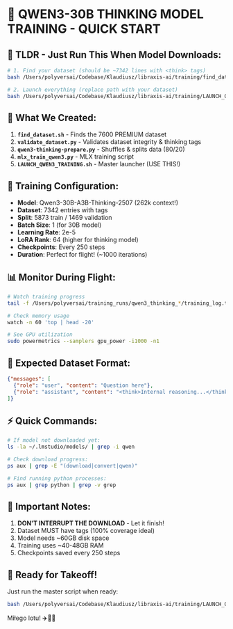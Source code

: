 # 🚀 QWEN3-30B THINKING MODEL TRAINING - QUICK START

## 🎯 TLDR - Just Run This When Model Downloads:

```bash
# 1. Find your dataset (should be ~7342 lines with <think> tags)
bash /Users/polyversai/Codebase/Klaudiusz/libraxis-ai/training/find_dataset.sh

# 2. Launch everything (replace path with your dataset)
bash /Users/polyversai/Codebase/Klaudiusz/libraxis-ai/training/LAUNCH_QWEN3_TRAINING.sh /path/to/your/7342_dataset.jsonl
```

## 📁 What We Created:

1. **`find_dataset.sh`** - Finds the 7600 PREMIUM dataset
2. **`validate_dataset.py`** - Validates dataset integrity & thinking tags
3. **`qwen3-thinking-prepare.py`** - Shuffles & splits data (80/20)
4. **`mlx_train_qwen3.py`** - MLX training script
5. **`LAUNCH_QWEN3_TRAINING.sh`** - Master launcher (USE THIS!)

## 🧠 Training Configuration:

- **Model**: Qwen3-30B-A3B-Thinking-2507 (262k context!)
- **Dataset**: 7342 entries with <think> tags
- **Split**: 5873 train / 1469 validation
- **Batch Size**: 1 (for 30B model)
- **Learning Rate**: 2e-5
- **LoRA Rank**: 64 (higher for thinking model)
- **Checkpoints**: Every 250 steps
- **Duration**: Perfect for flight! (~1000 iterations)

## 📊 Monitor During Flight:

```bash
# Watch training progress
tail -f /Users/polyversai/training_runs/qwen3_thinking_*/training_log.txt

# Check memory usage
watch -n 60 'top | head -20'

# See GPU utilization
sudo powermetrics --samplers gpu_power -i1000 -n1
```

## 🎯 Expected Dataset Format:

```json
{"messages": [
  {"role": "user", "content": "Question here"},
  {"role": "assistant", "content": "<think>Internal reasoning...</think> Final answer"}
]}
```

## ⚡ Quick Commands:

```bash
# If model not downloaded yet:
ls -la ~/.lmstudio/models/ | grep -i qwen

# Check download progress:
ps aux | grep -E "(download|convert|qwen)"

# Find running python processes:
ps aux | grep python | grep -v grep
```

## 🚨 Important Notes:

1. **DON'T INTERRUPT THE DOWNLOAD** - Let it finish!
2. Dataset MUST have <think> tags (100% coverage ideal)
3. Model needs ~60GB disk space
4. Training uses ~40-48GB RAM
5. Checkpoints saved every 250 steps

## 🛫 Ready for Takeoff!

Just run the master script when ready:
```bash
bash /Users/polyversai/Codebase/Klaudiusz/libraxis-ai/training/LAUNCH_QWEN3_TRAINING.sh /path/to/dataset.jsonl
```

Miłego lotu! ✈️🧠💪
